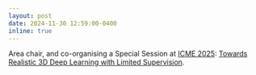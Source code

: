```yaml
---
layout: post
date: 2024-11-30 12:59:00-0400
inline: true
---
```


Area chair, and co-organising a Special Session at [ICME 2025](https://2025.ieeeicme.org/): [Towards Realistic 3D Deep Learning with Limited Supervision](https://alex-xun-xu.github.io/Ad/ICME25_SS_CFP.pdf).
